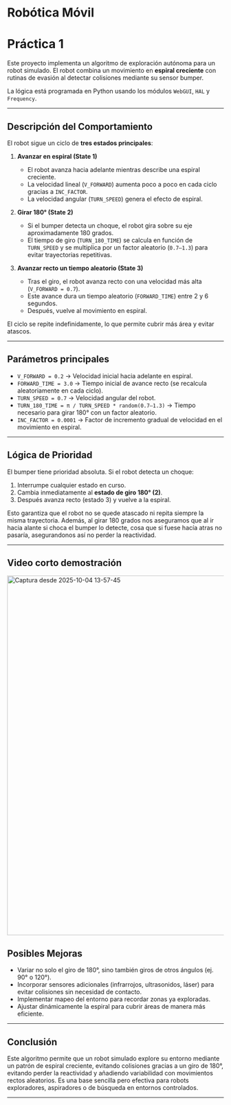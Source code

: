 # Robótica Móvil

# Práctica 1

Este proyecto implementa un algoritmo de exploración autónoma para un robot simulado. 
El robot combina un movimiento en **espiral creciente** con rutinas de evasión al detectar colisiones mediante su sensor bumper.

La lógica está programada en Python usando los módulos `WebGUI`, `HAL` y `Frequency`.

---

## Descripción del Comportamiento

El robot sigue un ciclo de **tres estados principales**:

1. **Avanzar en espiral (State 1)**

   * El robot avanza hacia adelante mientras describe una espiral creciente.
   * La velocidad lineal (`V_FORWARD`) aumenta poco a poco en cada ciclo gracias a `INC_FACTOR`.
   * La velocidad angular (`TURN_SPEED`) genera el efecto de espiral.

2. **Girar 180° (State 2)**

   * Si el bumper detecta un choque, el robot gira sobre su eje aproximadamente 180 grados.
   * El tiempo de giro (`TURN_180_TIME`) se calcula en función de `TURN_SPEED` y se multiplica por un factor aleatorio (`0.7–1.3`) para evitar trayectorias repetitivas.

3. **Avanzar recto un tiempo aleatorio (State 3)**

   * Tras el giro, el robot avanza recto con una velocidad más alta (`V_FORWARD = 0.7`).
   * Este avance dura un tiempo aleatorio (`FORWARD_TIME`) entre 2 y 6 segundos.
   * Después, vuelve al movimiento en espiral.

El ciclo se repite indefinidamente, lo que permite cubrir más área y evitar atascos.

---

## Parámetros principales

* `V_FORWARD = 0.2` → Velocidad inicial hacia adelante en espiral. 
* `FORWARD_TIME = 3.0` → Tiempo inicial de avance recto (se recalcula aleatoriamente en cada ciclo). 
* `TURN_SPEED = 0.7` → Velocidad angular del robot. 
* `TURN_180_TIME = π / TURN_SPEED * random(0.7–1.3)` → Tiempo necesario para girar 180° con un factor aleatorio. 
* `INC_FACTOR = 0.0001` → Factor de incremento gradual de velocidad en el movimiento en espiral. 

---

## Lógica de Prioridad

El bumper tiene prioridad absoluta.
Si el robot detecta un choque:

1. Interrumpe cualquier estado en curso.
2. Cambia inmediatamente al **estado de giro 180° (2)**.
3. Después avanza recto (estado 3) y vuelve a la espiral.

Esto garantiza que el robot no se quede atascado ni repita siempre la misma trayectoria.
Además, al girar 180 grados nos aseguramos que al ir hacia alante si choca el bumper lo detecte, cosa que si fuese hacía
atras no pasaría, asegurandonos así no perder la reactividad.

---
## Video corto demostración

<a href="https://drive.google.com/file/d/1kHfPza1fUvgygHTrDiIwXL82aY1b6ggA/view?usp=sharing">
  <img 
    width="1717" 
    height="837" 
    alt="Captura desde 2025-10-04 13-57-45" 
    src="https://github.com/user-attachments/assets/45d01a2e-8ee5-40f7-a3b6-adb0e205cfb1" 
    style="cursor: pointer;"
  />
</a>

## Posibles Mejoras

* Variar no solo el giro de 180°, sino también giros de otros ángulos (ej. 90° o 120°).
* Incorporar sensores adicionales (infrarrojos, ultrasonidos, láser) para evitar colisiones sin necesidad de contacto.
* Implementar mapeo del entorno para recordar zonas ya exploradas.
* Ajustar dinámicamente la espiral para cubrir áreas de manera más eficiente.

---

## Conclusión

Este algoritmo permite que un robot simulado explore su entorno mediante un patrón de espiral creciente, evitando colisiones gracias a un giro de 180°, evitando perder la reactividad y añadiendo variabilidad con movimientos rectos aleatorios. 
Es una base sencilla pero efectiva para robots exploradores, aspiradores o de búsqueda en entornos controlados.

---

